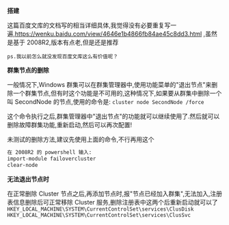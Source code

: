 **搭建**

这篇百度文库的文档写的相当详细具体,我觉得没有必要重复写一遍,https://wenku.baidu.com/view/4646e1b4866fb84ae45c8dd3.html ,虽然是基于 2008R2,版本有点老,但是还是推荐

`ps.我以前怎么就没发现百度文库这么有价值呢？`

**群集节点的删除**

一般情况下,Windows 群集可以在群集管理器中,使用功能菜单的"退出节点"来删除一个群集节点,但有时这个功能是不可用的,这种情况下,如果要从群集中删除一个叫 SecondNode 的节点,使用的命令是:
`cluster node SecondNode /force`

这个命令执行之后,群集管理器中"退出节点"的功能就可以继续使用了.然后就可以删除故障群集功能,重新启动,然后可以再次配置!

未测试的删除方法,建议先使用上面的命令,不行再用这个
```bash
在 2008R2 的 powershell 输入:
import-module failovercluster
clear-node
```

**无法退出节点时**

在正常删除 Cluster 节点之后,再添加节点时,报"节点已经加入群集",无法加入,注册表信息删除后可正常移除 Cluster 服务,删除注册表中这两个后重新启动就可以了
`HKEY_LOCAL_MACHINE\SYSTEM\CurrentControlSet\services\ClusDisk`
`HKEY_LOCAL_MACHINE\SYSTEM\CurrentControlSet\services\ClusSvc`
